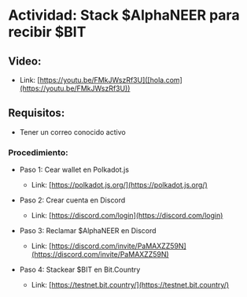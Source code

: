 # Actividad: Stack $AlphaNEER para recibir $BIT

## Video:

* Link: [https://youtu.be/FMkJWszRf3U]([hola.com](https://youtu.be/FMkJWszRf3U))

## Requisitos:

* Tener un correo conocido activo

### Procedimiento:

* Paso 1: Cear wallet en Polkadot.js
  * Link: [https://polkadot.js.org/](https://polkadot.js.org/)

* Paso 2: Crear cuenta en Discord
  * Link: [https://discord.com/login](https://discord.com/login)

* Paso 3: Reclamar $AlphaNEER en Discord
  * Link: [https://discord.com/invite/PaMAXZZ59N](https://discord.com/invite/PaMAXZZ59N)

* Paso 4: Stackear $BIT en Bit.Country
  * Link: [https://testnet.bit.country/](https://testnet.bit.country/)
